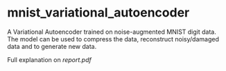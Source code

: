 # mnist_variational_autoencoder
A Variational Autoencoder trained on noise-augmented MNIST digit data. The model can be used to compress the data, reconstruct noisy/damaged data and to generate new data.

Full explanation on *report.pdf*
